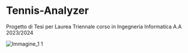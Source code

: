 # Tennis-Analyzer
Progetto di Tesi per Laurea Triennale corso in Ingegneria Informatica A.A 2023/2024

![Immagine_1 1](https://github.com/MikeTango2002/Tennis-Analyzer/assets/159330934/c768406d-f98a-4d56-a227-2e9286563fb6)
